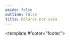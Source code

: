 ```yaml
---
aside: false
outline: false
title: Dólares por casa
---
```


<script setup>
import { useRoute } from 'vitepress'

const route = useRoute()
</script>

<OAOperation operation-id="get-cotizaciones-dolares-casa">

<template #footer="footer">

<!--@include: ./parts/get-cotizaciones-dolares-casa-footer.md -->

</template>

</OAOperation>
